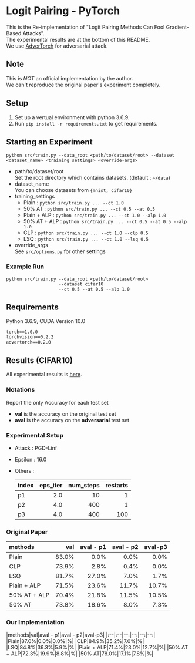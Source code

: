 # Logit Pairing - PyTorch

This is the Re-implementation of "Logit Pairing Methods Can Fool Gradient-Based Attacks".  
The experimental results are at the bottom of this README.  
We use [AdverTorch](https://github.com/BorealisAI/advertorch/blob/master/docs/index.rst) for adversarial attack.

## Note
This is *NOT* an official implementation by the author.  
We can't reproduce the original paper's experiment completely.

## Setup
1. Set up a vertual environment with python 3.6.9.
2. Run `pip install -r requirements.txt` to get requirements.

## Starting an Experiment
```
python src/train.py --data_root <path/to/dataset/root> --dataset <dataset_name> <training settings> <override-args>
```
- path/to/dataset/root  
Set the root directory which contains datasets. (default : `~/data`)
- dataset_name  
You can choose datasets from `{mnist, cifar10}`
- training_settings
    - Plain : `python src/train.py ... --ct 1.0`
    - 50% AT : `python src/train.py ... --ct 0.5 --at 0.5`
    - Plain + ALP : `python src/train.py ... --ct 1.0 --alp 1.0`
    - 50% AT + ALP : `python src/train.py ... --ct 0.5 --at 0.5 --alp 1.0`
    - CLP : `python src/train.py ... --ct 1.0 --clp 0.5`
    - LSQ : `python src/train.py ... --ct 1.0 --lsq 0.5`
- override_args  
See `src/options.py` for other settings

### Example Run
```
python src/train.py --data_root <path/to/dataset/root> 
                    --dataset cifar10
                    --ct 0.5 --at 0.5 --alp 1.0
```


## Requirements
Python 3.6.9, CUDA Version 10.0
```
torch==1.0.0
torchvision==0.2.2
advertorch==0.2.0
```


## Results (CIFAR10)
All experimental results is [here](./experimental_results.md).

### Notations
Report the only Accuracy for each test set
- **val** is the accuracy on the original test set
- **aval** is the accuracy on the **adversarial** test set

### Experimental Setup
- Attack : PGD-Linf
- Epsilon : 16.0
- Others :

    |index|eps_iter|num_steps|restarts|
    |:--|--:|--:|--:|
    |p1|2.0|10|1|
    |p2|4.0|400|1|
    |p3|4.0|400|100|

### Original Paper

|methods|val|aval - p1|aval - p2|aval-p3|
|:--|--:|--:|--:|--:|
|Plain|83.0%|0.0%|0.0%|0.0%|
|CLP|73.9%|2.8%|0.4%|0.0%|
|LSQ|81.7%|27.0%|7.0%|1.7%|
|Plain + ALP|71.5%|23.6%|11.7%|10.7%|
|50% AT + ALP|70.4%|21.8%|11.5%|10.5%|
|50% AT|73.8%|18.6%|8.0%|7.3%|

### Our Implementation

|methods|val|aval - p1|aval - p2|aval-p3|
|:--|:--|--:|--:|--:|--:|
|Plain|87.0%|0.0%|0.0%|%|
|CLP|84.9%|35.2%|7.0%|%|
|LSQ|84.8%|36.3%|5.9%|%|
|Plain + ALP|71.4%|23.0%|12.7%|%|
|50% AT + ALP|72.3%|19.9%|8.8%|%|
|50% AT|78.0%|17.1%|7.8%|%|
